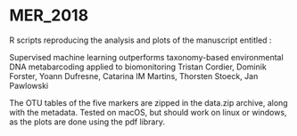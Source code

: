 # MER_2018
R scripts reproducing the analysis and plots of the manuscript entitled :

Supervised machine learning outperforms taxonomy-based environmental DNA metabarcoding applied to biomonitoring
Tristan Cordier, Dominik Forster, Yoann Dufresne, Catarina IM Martins, Thorsten Stoeck, Jan Pawlowski

The OTU tables of the five markers are zipped in the data.zip archive, along with the metadata. 
Tested on macOS, but should work on linux or windows, as the plots are done using the pdf library. 

